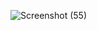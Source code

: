 ![Screenshot (55)](https://github.com/user-attachments/assets/c2f823d4-4af6-4ad1-b6a0-446c0bb4ced2)

